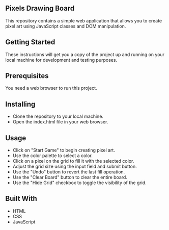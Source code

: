 ## Pixels Drawing Board

This repository contains a simple web application that allows you to create pixel art using JavaScript classes and DOM manipulation.

## Getting Started

These instructions will get you a copy of the project up and running on your local machine for development and testing purposes.

## Prerequisites

You need a web browser to run this project.

## Installing

- Clone the repository to your local machine.
- Open the index.html file in your web browser.

## Usage

- Click on "Start Game" to begin creating pixel art.
- Use the color palette to select a color.
- Click on a pixel on the grid to fill it with the selected color.
- Adjust the grid size using the input field and submit button.
- Use the "Undo" button to revert the last fill operation.
- Use the "Clear Board" button to clear the entire board.
- Use the "Hide Grid" checkbox to toggle the visibility of the grid.

## Built With

- HTML
- CSS
- JavaScript
